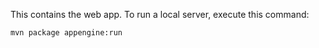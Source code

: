 This contains the web app. To run a local server, execute this
command:

```bash
mvn package appengine:run
```
